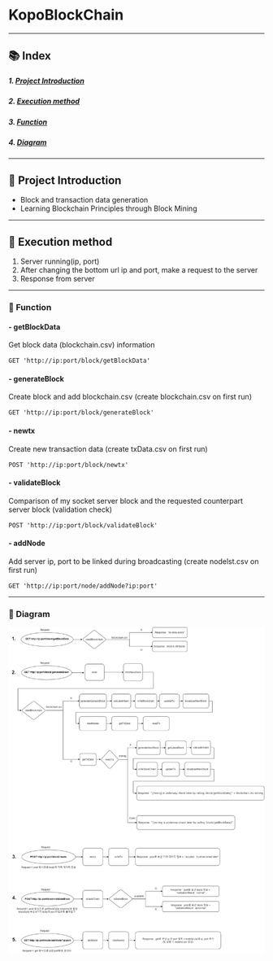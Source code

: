 # KopoBlockChain
___
## :books: Index
##### 1. [Project Introduction](#mag_right-project-introduction)
##### 2. [Execution method](#book-execution-method)
##### 3. [Function](#pushpin-function)
##### 4. [Diagram](#memo-diagram)
___
## :mag_right: Project Introduction
- Block and transaction data generation
- Learning Blockchain Principles through Block Mining
___
## :book: Execution method
1. Server running(ip, port)
2. After changing the bottom url ip and port,
   make a request to the server
3. Response from server
___
### :pushpin: Function
#### - getBlockData
Get block data (blockchain.csv) information

```
GET 'http://ip:port/block/getBlockData'
```


#### - generateBlock
Create block and add blockchain.csv (create blockchain.csv on first run)

```
GET 'http://ip:port/block/generateBlock'
```


#### - newtx
Create new transaction data (create txData.csv on first run)

```
POST 'http://ip:port/block/newtx'
```


#### - validateBlock
Comparison of my socket server block and the requested counterpart server block (validation check)

```
POST 'http://ip:port/block/validateBlock'
```


#### - addNode
Add server ip, port to be linked during broadcasting (create nodelst.csv on first run)

```
GET 'http://ip:port/node/addNode?ip:port'
```

___
### :memo: Diagram
![poster](./block_diagram.png)
